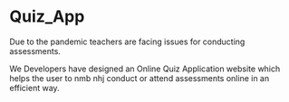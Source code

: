 

# Quiz_App

Due to the pandemic teachers are facing issues for conducting assessments.

We Developers have designed an Online Quiz Application website which helps the user to
nmb nhj
conduct or attend assessments online in an efficient way.  
    
